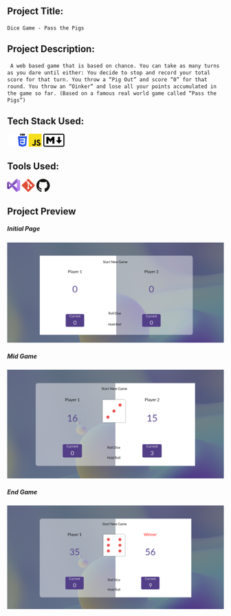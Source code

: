 ## Project Title:

    Dice Game - Pass the Pigs

## Project Description:

     A web based game that is based on chance. You can take as many turns as you dare until either: You decide to stop and record your total score for that turn. You throw a “Pig Out” and score “0” for that round. You throw an “Oinker” and lose all your points accumulated in the game so far. (Based on a famous real world game called “Pass the Pigs”)

## Tech Stack Used:

<span> 
<img src="./assets/readmefiles/html-5.svg" height=30>
<img src="./assets/readmefiles/css-3.svg" height=30>
<img src="./assets/readmefiles/javascript.svg" height=30>
<img src="./assets/readmefiles/markdown.svg" height=30>
</span>

## Tools Used:

<span> 
<img src="./assets/readmefiles/visual-studio.svg" height=30>
<img src="./assets/readmefiles/git-icon.svg" height=30>
<img src="./assets/readmefiles/github-icon.svg" height=30>
</span>

## Project Preview

##### Initial Page

![Initial Page, Pass the Pigs](assets\readmefiles\initial.png)

##### Mid Game

![Mid Game Page, Pass the Pigs](assets\readmefiles\mid-game.png)

##### End Game

![Ends Game Page, Pass the Pigs](assets\readmefiles\end-game.png)
